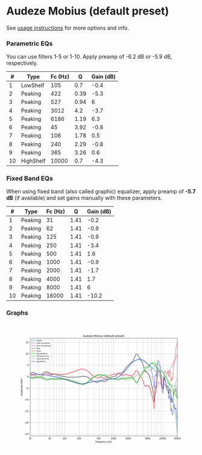 # Audeze Mobius (default preset)
See [usage instructions](https://github.com/jaakkopasanen/AutoEq#usage) for more options and info.

### Parametric EQs
You can use filters 1-5 or 1-10. Apply preamp of -6.2 dB or -5.9 dB, respectively.

|   # | Type      |   Fc (Hz) |    Q |   Gain (dB) |
|-----|-----------|-----------|------|-------------|
|   1 | LowShelf  |       105 | 0.7  |        -0.4 |
|   2 | Peaking   |       422 | 0.39 |        -5.3 |
|   3 | Peaking   |       527 | 0.94 |         6   |
|   4 | Peaking   |      3012 | 4.2  |        -3.7 |
|   5 | Peaking   |      6186 | 1.19 |         6.3 |
|   6 | Peaking   |        45 | 3.92 |        -0.8 |
|   7 | Peaking   |       106 | 1.78 |         0.5 |
|   8 | Peaking   |       240 | 2.29 |        -0.8 |
|   9 | Peaking   |       365 | 3.26 |         0.6 |
|  10 | HighShelf |     10000 | 0.7  |        -4.3 |

### Fixed Band EQs
When using fixed band (also called graphic) equalizer, apply preamp of **-5.7 dB** (if available) and set gains manually with these parameters.

|   # | Type    |   Fc (Hz) |    Q |   Gain (dB) |
|-----|---------|-----------|------|-------------|
|   1 | Peaking |        31 | 1.41 |        -0.2 |
|   2 | Peaking |        62 | 1.41 |        -0.9 |
|   3 | Peaking |       125 | 1.41 |        -0.9 |
|   4 | Peaking |       250 | 1.41 |        -3.4 |
|   5 | Peaking |       500 | 1.41 |         1.6 |
|   6 | Peaking |      1000 | 1.41 |        -0.9 |
|   7 | Peaking |      2000 | 1.41 |        -1.7 |
|   8 | Peaking |      4000 | 1.41 |         1.7 |
|   9 | Peaking |      8000 | 1.41 |         6   |
|  10 | Peaking |     16000 | 1.41 |       -10.2 |

### Graphs
![](./Audeze%20Mobius%20(default%20preset).png)
